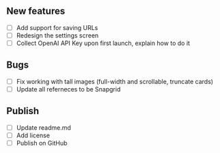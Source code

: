 ## New features
- [ ] Add support for saving URLs
- [ ] Redesign the settings screen
- [ ] Collect OpenAI API Key upon first launch, explain how to do it

## Bugs
- [ ] Fix working with tall images (full-width and scrollable, truncate cards)
- [ ] Update all referneces to be Snapgrid

## Publish
- [ ] Update readme.md
- [ ] Add license
- [ ] Publish on GitHub